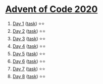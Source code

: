 # [Advent of Code 2020](https://adventofcode.com/2020)

1. [Day 1](https://github.com/olichwiruk/aoc2020/tree/main/day1) ([task](https://adventofcode.com/2020/day/1)) ⭐️⭐️ 
1. [Day 2](https://github.com/olichwiruk/aoc2020/tree/main/day2) ([task](https://adventofcode.com/2020/day/2)) ⭐️⭐️
1. [Day 3](https://github.com/olichwiruk/aoc2020/tree/main/day3) ([task](https://adventofcode.com/2020/day/3)) ⭐️⭐️
1. [Day 4](https://github.com/olichwiruk/aoc2020/tree/main/day4) ([task](https://adventofcode.com/2020/day/4)) ⭐️⭐️
1. [Day 5](https://github.com/olichwiruk/aoc2020/tree/main/day5) ([task](https://adventofcode.com/2020/day/5)) ⭐️⭐️
1. [Day 6](https://github.com/olichwiruk/aoc2020/tree/main/day6) ([task](https://adventofcode.com/2020/day/6)) ⭐️⭐️
1. [Day 7](https://github.com/olichwiruk/aoc2020/tree/main/day7) ([task](https://adventofcode.com/2020/day/7)) ⭐️⭐️
1. [Day 8](https://github.com/olichwiruk/aoc2020/tree/main/day8) ([task](https://adventofcode.com/2020/day/8)) ⭐️⭐️
